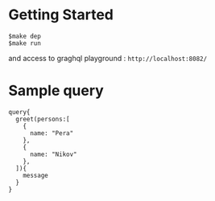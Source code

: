 # Getting Started

```
$make dep
$make run
```

and access to graghql playground : `http://localhost:8082/`

# Sample query

```
query{
  greet(persons:[
    {
      name: "Pera"
    },
    {
      name: "Nikov"
    },
  ]){
    message
  }
}
```

